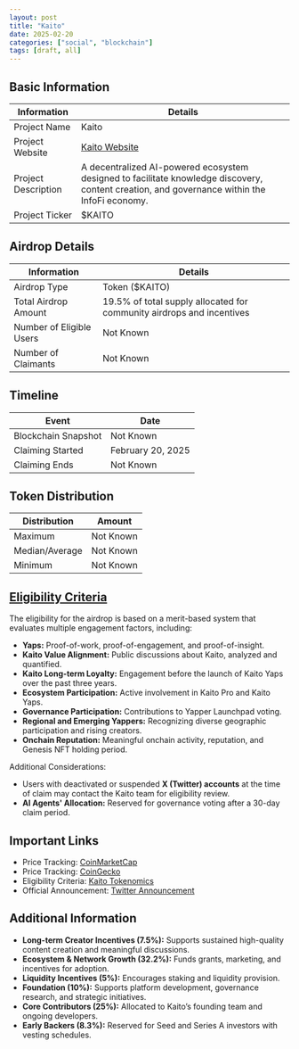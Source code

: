 ```yaml
---
layout: post
title: "Kaito"
date: 2025-02-20
categories: ["social", "blockchain"]
tags: [draft, all]
---
```



## Basic Information
| Information        | Details |
|--------------------|---------|
| Project Name      | Kaito |
| Project Website   | [Kaito Website](https://kaito.ai) |
| Project Description | A decentralized AI-powered ecosystem designed to facilitate knowledge discovery, content creation, and governance within the InfoFi economy. |
| Project Ticker    | $KAITO |

## Airdrop Details
| Information               | Details |
|---------------------------|---------|
| Airdrop Type             | Token ($KAITO) |
| Total Airdrop Amount     | 19.5% of total supply allocated for community airdrops and incentives |
| Number of Eligible Users | Not Known |
| Number of Claimants     | Not Known |

## Timeline
| Event               | Date |
|---------------------|------|
| Blockchain Snapshot | Not Known |
| Claiming Started   | February 20, 2025 |
| Claiming Ends     | Not Known |

## Token Distribution
| Distribution       | Amount |
|--------------------|--------|
| Maximum           | Not Known |
| Median/Average    | Not Known |
| Minimum           | Not Known |

## [Eligibility Criteria](https://docs.kaito.ai/introducing-usdkaito/tokenomics)
The eligibility for the airdrop is based on a merit-based system that evaluates multiple engagement factors, including:

- **Yaps:** Proof-of-work, proof-of-engagement, and proof-of-insight.
- **Kaito Value Alignment:** Public discussions about Kaito, analyzed and quantified.
- **Kaito Long-term Loyalty:** Engagement before the launch of Kaito Yaps over the past three years.
- **Ecosystem Participation:** Active involvement in Kaito Pro and Kaito Yaps.
- **Governance Participation:** Contributions to Yapper Launchpad voting.
- **Regional and Emerging Yappers:** Recognizing diverse geographic participation and rising creators.
- **Onchain Reputation:** Meaningful onchain activity, reputation, and Genesis NFT holding period.

Additional Considerations:
- Users with deactivated or suspended **X (Twitter) accounts** at the time of claim may contact the Kaito team for eligibility review.
- **AI Agents' Allocation:** Reserved for governance voting after a 30-day claim period.

## Important Links
- Price Tracking: [CoinMarketCap](https://coinmarketcap.com/currencies/kaito)
- Price Tracking: [CoinGecko](https://www.coingecko.com/en/coins/kaito)
- Eligibility Criteria: [Kaito Tokenomics](https://docs.kaito.ai/introducing-usdkaito/tokenomics)
- Official Announcement: [Twitter Announcement](https://x.com/KaitoAI/status/1892518530454532490)

## Additional Information
- **Long-term Creator Incentives (7.5%):** Supports sustained high-quality content creation and meaningful discussions.
- **Ecosystem & Network Growth (32.2%):** Funds grants, marketing, and incentives for adoption.
- **Liquidity Incentives (5%):** Encourages staking and liquidity provision.
- **Foundation (10%):** Supports platform development, governance research, and strategic initiatives.
- **Core Contributors (25%):** Allocated to Kaito’s founding team and ongoing developers.
- **Early Backers (8.3%):** Reserved for Seed and Series A investors with vesting schedules.